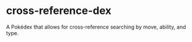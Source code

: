 # cross-reference-dex
A Pokédex that allows for cross-reference searching by move, ability, and type.
